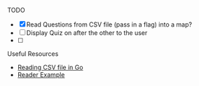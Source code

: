 TODO

- [x] Read Questions from CSV file (pass in a flag) into a map?
- [ ] Display Quiz on after the other to the user
- [ ] 


Useful Resources
* [Reading CSV file in Go](https://stackoverflow.com/questions/24999079/reading-csv-file-in-go)
* [Reader Example](https://pkg.go.dev/encoding/csv#Reader)